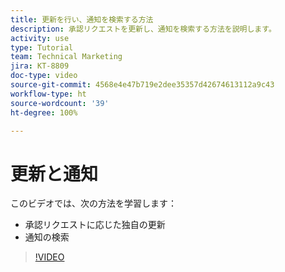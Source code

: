 ```yaml
---
title: 更新を行い、通知を検索する方法
description: 承認リクエストを更新し、通知を検索する方法を説明します。
activity: use
type: Tutorial
team: Technical Marketing
jira: KT-8809
doc-type: video
source-git-commit: 4568e4e47b719e2dee35357d42674613112a9c43
workflow-type: ht
source-wordcount: '39'
ht-degree: 100%

---
```


# 更新と通知

このビデオでは、次の方法を学習します：

* 承認リクエストに応じた独自の更新
* 通知の検索

>[!VIDEO](https://video.tv.adobe.com/v/335109/?quality=12&learn=on&enablevpops)

<!--
learn more URLS
Tag others on updates
Update work
-->
